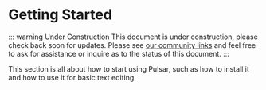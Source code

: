 # Getting Started

::: warning Under Construction
This document is under construction, please check back soon for updates. Please
see [our community links](/community/) and feel free to ask for assistance or
inquire as to the status of this document.
:::

This section is all about how to start using Pulsar, such as how to install it
and how to use it for basic text editing.

<!-- @include: ./sections/why-pulsar.md -->

<!-- @include: ./sections/installing-pulsar.md -->

<!-- @include: ./sections/pulsar-basics.md -->

<!-- @include: ./sections/summary.md -->
